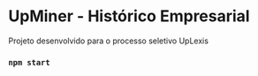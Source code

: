 # UpMiner - Histórico Empresarial

Projeto desenvolvido para o processo seletivo UpLexis

### `npm start`
